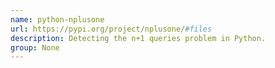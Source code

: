 ```yaml
---
name: python-nplusone
url: https://pypi.org/project/nplusone/#files
description: Detecting the n+1 queries problem in Python.
group: None
---
```

